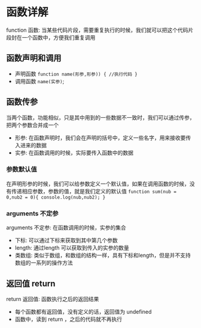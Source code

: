 # 函数详解
function 函数: 当某些代码片段，需要重复执行的时候，我们就可以把这个代码片段封在一个函数中，方便我们重复调用

## 函数声明和调用
- 声明函数
`
    function name(形参,形参)) {
        //执行代码
    }
`
- 调用函数 `name(实参)`;

## 函数传参
当两个函数，功能相似，只是其中用到的一些数据不一致时，我们可以通过传参，把两个参数合并成一个
- 形参: 在函数声明时，我们会在声明的括号中，定义一些名字，用来接收要传入进来的数据
- 实参: 在函数调用的时候，实际要传入函数中的数据

### 参数默认值
在声明形参的时候，我们可以给参数定义一个默认值，如果在调用函数的时候，没有传递相应参数，参数的值，就是我们定义的默认值
`
    function sum(nub = 0,nub2 = 0){
        console.log(nub,nub2);
    }
`
### arguments 不定参
arguments 不定参: 在函数调用的时候，实参的集合
- 下标: 可以通过下标来获取到其中第几个参数
- length: 通过length 可以获取到传入的实参的数量
- 类数组: 类似于数组，和数组的结构一样，具有下标和length，但是并不支持数组的一系列的操作方法

## 返回值 return
return 返回值: 函数执行之后的返回结果
- 每个函数都有返回值，没有定义的话，返回值为 undefined
- 函数中，读到 return ，之后的代码就不再执行 
